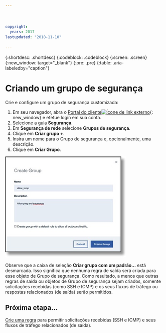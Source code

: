```yaml
---



copyright:
  years: 2017
lastupdated: "2018-11-10"

---
```


{:shortdesc: .shortdesc}
{:codeblock: .codeblock}
{:screen: .screen}
{:new_window: target="_blank"}
{:pre: .pre}
{:table: .aria-labeledby="caption"}

# Criando um grupo de segurança
Crie e configure um grupo de segurança customizada:

1. Em seu navegador, abra o [Portal do cliente![Ícone de link externo](../../icons/launch-glyph.svg "Ícone de link externo")](https://control.softlayer.com/){: new_window} e efetue login em sua conta.
2.	Selecione a guia **Segurança**.
3. Em **Segurança de rede** selecione **Grupos de segurança**.
4.	Clique em **Criar grupo +**.
5.	Insira um nome para o Grupo de segurança e, opcionalmente, uma descrição.
6. Clique em **Criar Grupo**.

![Criar um grupo de segurança](./images/create_sg.jpg)

Observe que a caixa de seleção **Criar grupo com um padrão…** está desmarcada. Isso significa que nenhuma regra de saída será criada para esse objeto de Grupo de segurança. Como resultado, a menos que outras regras de saída ou objetos de Grupo de segurança sejam criados, somente solicitações recebidas (como SSH e ICMP) e os seus fluxos de tráfego ou respostas relacionados (de saída) serão permitidos.

## Próxima etapa...
[Crie uma regra](csg_rule.html) para permitir solicitações recebidas (SSH e ICMP) e seus fluxos de tráfego relacionados (de saída).  
